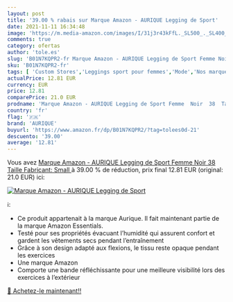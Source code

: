 ```yaml
---
layout: post
title: '39.00 % rabais sur Marque Amazon - AURIQUE Legging de Sport'
date: 2021-11-11 16:34:48
image: 'https://m.media-amazon.com/images/I/31j3r43kFfL._SL500_._SL400_.jpg'
comments: true
category: ofertas
author: 'tole.es'
slug: 'B01N7KQPR2-fr Marque Amazon - AURIQUE Legging de Sport Femme Noir 38...'
sku: 'B01N7KQPR2-fr'
tags: [ 'Custom Stores','Leggings sport pour femmes','Mode','Nos marques','Specialty Stores','Sportswear femme','Vêtements','Vêtements femme','aurique', ]
actualPrice: 12.81 EUR
currency: EUR
price: 12.81
comparePrice: 21.0 EUR
prodname: 'Marque Amazon - AURIQUE Legging de Sport Femme  Noir  38  Taille Fabricant: Small '
country: 'fr'
flag: '🇫🇷'
brand: 'AURIQUE'
buyurl: 'https://www.amazon.fr/dp/B01N7KQPR2/?tag=tolees0d-21'
descuento: '39.00'
average: '12.81'
---
```


Vous avez [Marque Amazon - AURIQUE Legging de Sport Femme  Noir  38  Taille Fabricant: Small ](https://www.amazon.fr/dp/B01N7KQPR2/?tag=tolees0d-21)  à  39.00 % de réduction, prix final  12.81 EUR (original: 21.0 EUR) ici:

[![Marque Amazon - AURIQUE Legging de Sport](https://m.media-amazon.com/images/I/31j3r43kFfL._SL500_._SL400_.jpg)](https://www.amazon.fr/dp/B01N7KQPR2/?tag=tolees0d-21)

ℹ️:

- Ce produit appartenait à la marque Aurique. Il fait maintenant partie de la marque Amazon Essentials.
- Testé pour ses propriétés évacuant l’humidité qui assurent confort et gardent les vêtements secs pendant l’entraînement
- Grâce à son design adapté aux flexions, le tissu reste opaque pendant les exercices
- Une marque Amazon
- Comporte une bande réfléchissante pour une meilleure visibilité lors des exercices à l’extérieur

[🛒 Achetez-le maintenant!!](https://www.amazon.fr/dp/B01N7KQPR2/?tag=tolees0d-21)
